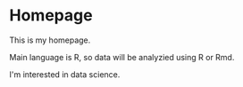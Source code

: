 # Homepage

This is my homepage. 

Main language is R, so data will be analyzied using R or Rmd.

I'm interested in data science.
